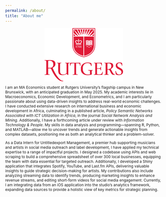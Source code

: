 ```yaml
---
permalink: /about/
title: "About me"
---
```


<img src="/assets/images/Rutgers_University_Logo.png" alt="Rutgers University Logo" style="max-width: 50%; height: auto; display: block; margin: 0 auto;" />


<div style="font-size: 12px;">
  <p>
    I am an MA Economics student at Rutgers University’s flagship campus in New Brunswick, with an anticipated graduation in May 2025. My academic interests lie in Macroeconomics, Economic Development, and Econometrics, and I am particularly passionate about using data-driven insights to address real-world economic challenges. I have conducted extensive research on international business and economic development in Africa, culminating in a published article, <i>Policy Semantic Networks Associated with ICT Utilization in Africa</i>, in the journal <i>Social Network Analysis and Mining</i>. Additionally, I have a forthcoming article under review with <i>Information Technology & People</i>. My skills in data analysis and programming—spanning R, Python, and MATLAB—allow me to uncover trends and generate actionable insights from complex datasets, positioning me as both an analytical thinker and a problem-solver.
  </p>
  
  <p>
    As a Data Intern for Untitledexport Management, a premier hub supporting musicians and artists in social media outreach and label development, I have applied my technical expertise to a range of impactful projects. I designed a codebase using APIs and web scraping to build a comprehensive spreadsheet of over 300 local businesses, equipping the team with data essential for targeted outreach. Additionally, I developed a Shiny application that integrates Spotify, YouTube, and Last.fm APIs, delivering valuable insights to guide strategic decision-making for artists. My contributions also include analyzing streaming data to identify trends, producing marketing insights to enhance revenue streams, and editing short-form videos for social media engagement. Currently, I am integrating data from an iOS application into the studio’s analytics framework, expanding data sources to provide a holistic view of key metrics for strategic planning.
  </p>
</div>
